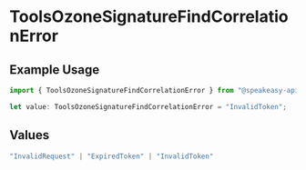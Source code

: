 # ToolsOzoneSignatureFindCorrelationError

## Example Usage

```typescript
import { ToolsOzoneSignatureFindCorrelationError } from "@speakeasy-api/bluesky/models/errors";

let value: ToolsOzoneSignatureFindCorrelationError = "InvalidToken";
```

## Values

```typescript
"InvalidRequest" | "ExpiredToken" | "InvalidToken"
```